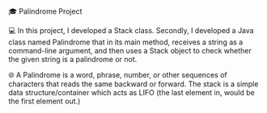 :mortar_board:     Palindrome Project

 :computer:     In this project, I developed a Stack class. Secondly, I developed a Java class named Palindrome that in its main method, receives a string as a command-line argument, and then uses a Stack object to check whether the given string is a palindrome or not.

 :globe_with_meridians:     A Palindrome is a word, phrase, number, or other sequences of characters that reads the same backward or forward. The stack is a simple data structure/container which acts as LIFO (the last element in, would be the first element out.)
